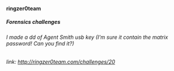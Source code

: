 #### ringzer0team
##### Forensics challenges
###### I made a dd of Agent Smith usb key (I'm sure it contain the matrix password! Can you find it?)
###### link: http://ringzer0team.com/challenges/20
